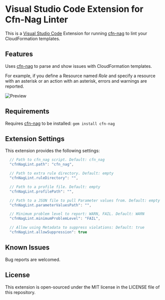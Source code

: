 # Visual Studio Code Extension for Cfn-Nag Linter

This is a [Visual Studio Code](https://code.visualstudio.com) Extension for running [cfn-nag](https://github.com/stelligent/cfn_nag) to lint your CloudFormation templates.

## Features

Uses [cfn-nag](https://github.com/stelligent/cfn_nag) to parse and show issues with CloudFormation templates.

For example, if you define a Resource named *Role* and specify a resource with an asterisk or an action with an asterisk, errors and warnings are reported.

![Preview](https://github.com/mwpearce/vscode-cfn-nag/raw/master/images/preview.png)

## Requirements

Requires [cfn-nag](https://github.com/stelligent/cfn_nag) to be installed: `gem install cfn-nag`

## Extension Settings

This extension provides the following settings:

```javascript
  // Path to cfn_nag script. Default: cfn_nag
  "cfnNagLint.path": "cfn_nag",

  // Path to extra rule directory. Default: empty
  "cfnNagLint.ruleDirectory": "",

  // Path to a profile file. Default: empty
  "cfnNagLint.profilePath": "",

  // Path to a JSON file to pull Parameter values from. Default: empty
  "cfnNagLint.parameterValuesPath": "",

  // Minimum problem level to report: WARN, FAIL. Default: WARN
  "cfnNagLint.minimumProblemLevel": "FAIL",

  // Allow using Metadata to suppress violations: Default: true
  "cfnNagLint.allowSuppression": true
```

## Known Issues

Bug reports are welcomed.

## License

This extension is open-sourced under the MIT license in the LICENSE file of this repository.